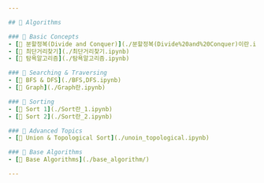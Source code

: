 ```yaml
---

## 🚀 Algorithms

### 📘 Basic Concepts
- [🔗 분할정복(Divide and Conquer)](./분할정복(Divide%20and%20Conquer)이란.ipynb)
- [🔗 최단거리찾기](./최단거리찾기.ipynb)
- [🔗 탐욕알고리즘](./탐욕알고리즘.ipynb)

### 📘 Searching & Traversing
- [🔗 BFS & DFS](./BFS,DFS.ipynb)
- [🔗 Graph](./Graph란.ipynb)

### 📘 Sorting
- [🔗 Sort 1](./Sort란_1.ipynb)
- [🔗 Sort 2](./Sort란_2.ipynb)

### 📘 Advanced Topics
- [🔗 Union & Topological Sort](./unoin_topological.ipynb)

### 📘 Base Algorithms
- [🔗 Base Algorithms](./base_algorithm/)

---
```


